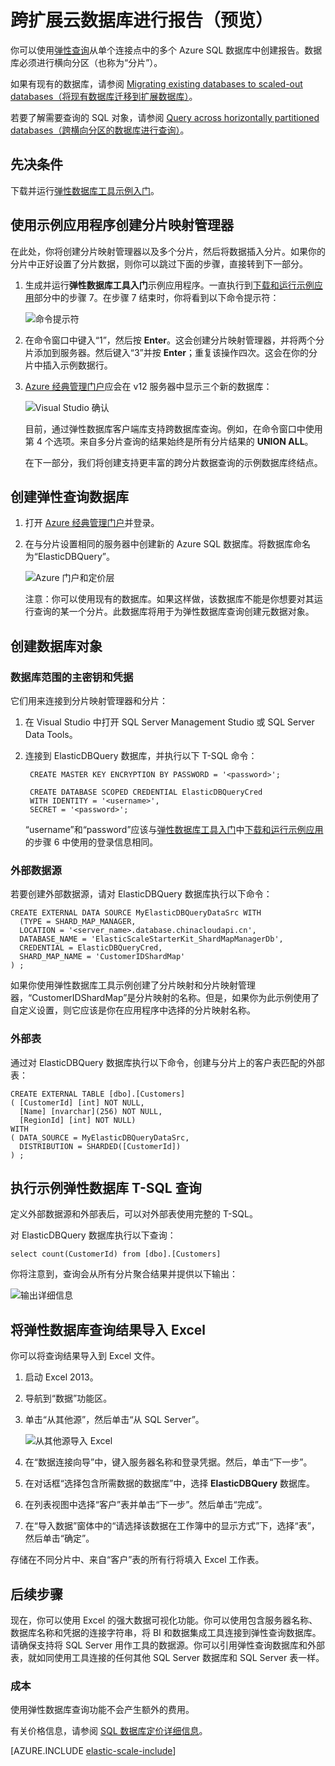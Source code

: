 <properties
	pageTitle="跨扩展云数据库（横向分区）进行报告 | Azure"
	description="如何使用跨数据库数据库查询"
	services="sql-database"
	documentationCenter=""  
	manager="jhubbard"
	authors="sidneyh"/>

<tags
	ms.service="sql-database"
	ms.date="05/23/2016"
	wacn.date="07/18/2016" />

# 跨扩展云数据库进行报告（预览）

你可以使用[弹性查询](/documentation/articles/sql-database-elastic-query-overview)从单个连接点中的多个 Azure SQL 数据库中创建报告。数据库必须进行横向分区（也称为“分片”）。

如果有现有的数据库，请参阅 [Migrating existing databases to scaled-out databases（将现有数据库迁移到扩展数据库）](/documentation/articles/sql-database-elastic-convert-to-use-elastic-tools/)。

若要了解需要查询的 SQL 对象，请参阅 [Query across horizontally partitioned databases（跨横向分区的数据库进行查询）](/documentation/articles/sql-database-elastic-query-horizontal-partitioning/)。

## 先决条件

下载并运行[弹性数据库工具示例入门](/documentation/articles/sql-database-elastic-scale-get-started/)。

## 使用示例应用程序创建分片映射管理器

在此处，你将创建分片映射管理器以及多个分片，然后将数据插入分片。如果你的分片中正好设置了分片数据，则你可以跳过下面的步骤，直接转到下一部分。

1. 生成并运行**弹性数据库工具入门**示例应用程序。一直执行到[下载和运行示例应用](/documentation/articles/sql-database-elastic-scale-get-started/#Getting-started-with-elastic-database-tools)部分中的步骤 7。在步骤 7 结束时，你将看到以下命令提示符：

	![命令提示符][1]

2.  在命令窗口中键入“1”，然后按 **Enter**。这会创建分片映射管理器，并将两个分片添加到服务器。然后键入“3”并按 **Enter**；重复该操作四次。这会在你的分片中插入示例数据行。
3.  [Azure 经典管理门户](https://manage.windowsazure.cn)应会在 v12 服务器中显示三个新的数据库：

	![Visual Studio 确认][2]

	目前，通过弹性数据库客户端库支持跨数据库查询。例如，在命令窗口中使用第 4 个选项。来自多分片查询的结果始终是所有分片结果的 **UNION ALL**。

	在下一部分，我们将创建支持更丰富的跨分片数据查询的示例数据库终结点。

## 创建弹性查询数据库

1. 打开 [Azure 经典管理门户](https://manage.windowsazure.cn)并登录。
2. 在与分片设置相同的服务器中创建新的 Azure SQL 数据库。将数据库命名为“ElasticDBQuery”。

	![Azure 门户和定价层][3]

	注意：你可以使用现有的数据库。如果这样做，该数据库不能是你想要对其运行查询的某一个分片。此数据库将用于为弹性数据库查询创建元数据对象。


## 创建数据库对象

### 数据库范围的主密钥和凭据

它们用来连接到分片映射管理器和分片：

1. 在 Visual Studio 中打开 SQL Server Management Studio 或 SQL Server Data Tools。
2. 连接到 ElasticDBQuery 数据库，并执行以下 T-SQL 命令：

		CREATE MASTER KEY ENCRYPTION BY PASSWORD = '<password>';

		CREATE DATABASE SCOPED CREDENTIAL ElasticDBQueryCred
		WITH IDENTITY = '<username>',
		SECRET = '<password>';

	“username”和“password”应该与[弹性数据库工具入门](/documentation/articles/sql-database-elastic-scale-get-started/)中[下载和运行示例应用](/documentation/articles/sql-database-elastic-scale-get-started/#Getting-started-with-elastic-database-tools)的步骤 6 中使用的登录信息相同。

### 外部数据源

若要创建外部数据源，请对 ElasticDBQuery 数据库执行以下命令：

	CREATE EXTERNAL DATA SOURCE MyElasticDBQueryDataSrc WITH
      (TYPE = SHARD_MAP_MANAGER,
      LOCATION = '<server_name>.database.chinacloudapi.cn',
      DATABASE_NAME = 'ElasticScaleStarterKit_ShardMapManagerDb',
	  CREDENTIAL = ElasticDBQueryCred,
 	  SHARD_MAP_NAME = 'CustomerIDShardMap'
    ) ;

 如果你使用弹性数据库工具示例创建了分片映射和分片映射管理器，“CustomerIDShardMap”是分片映射的名称。但是，如果你为此示例使用了自定义设置，则它应该是你在应用程序中选择的分片映射名称。

### 外部表

通过对 ElasticDBQuery 数据库执行以下命令，创建与分片上的客户表匹配的外部表：

	CREATE EXTERNAL TABLE [dbo].[Customers]
	( [CustomerId] [int] NOT NULL,
	  [Name] [nvarchar](256) NOT NULL,
	  [RegionId] [int] NOT NULL)
	WITH
	( DATA_SOURCE = MyElasticDBQueryDataSrc,
      DISTRIBUTION = SHARDED([CustomerId])
	) ;

## 执行示例弹性数据库 T-SQL 查询

定义外部数据源和外部表后，可以对外部表使用完整的 T-SQL。

对 ElasticDBQuery 数据库执行以下查询：

	select count(CustomerId) from [dbo].[Customers]

你将注意到，查询会从所有分片聚合结果并提供以下输出：

![输出详细信息][4]

## 将弹性数据库查询结果导入 Excel

 你可以将查询结果导入到 Excel 文件。

1. 启动 Excel 2013。
2. 	导航到“数据”功能区。
3. 	单击“从其他源”，然后单击“从 SQL Server”。

	![从其他源导入 Excel][5]
4. 	在“数据连接向导”中，键入服务器名称和登录凭据。然后，单击“下一步”。
5. 	在对话框“选择包含所需数据的数据库”中，选择 **ElasticDBQuery** 数据库。
6. 	在列表视图中选择“客户”表并单击“下一步”。然后单击“完成”。
7. 	在“导入数据”窗体中的“请选择该数据在工作簿中的显示方式”下，选择“表”，然后单击“确定”。

存储在不同分片中、来自“客户”表的所有行将填入 Excel 工作表。

## 后续步骤
现在，你可以使用 Excel 的强大数据可视化功能。你可以使用包含服务器名称、数据库名称和凭据的连接字符串，将 BI 和数据集成工具连接到弹性查询数据库。请确保支持将 SQL Server 用作工具的数据源。你可以引用弹性查询数据库和外部表，就如同使用工具连接的任何其他 SQL Server 数据库和 SQL Server 表一样。

### 成本
使用弹性数据库查询功能不会产生额外的费用。

有关价格信息，请参阅 [SQL 数据库定价详细信息](/pricing/details/sql-database/)。


[AZURE.INCLUDE [elastic-scale-include](../../includes/elastic-scale-include.md)]

<!--Image references-->
[1]: ./media/sql-database-elastic-query-getting-started/cmd-prompt.png
[2]: ./media/sql-database-elastic-query-getting-started/portal.png
[3]: ./media/sql-database-elastic-query-getting-started/tiers.png
[4]: ./media/sql-database-elastic-query-getting-started/details.png
[5]: ./media/sql-database-elastic-query-getting-started/exel-sources.png
<!--anchors-->

<!---HONumber=Mooncake_0711_2016-->